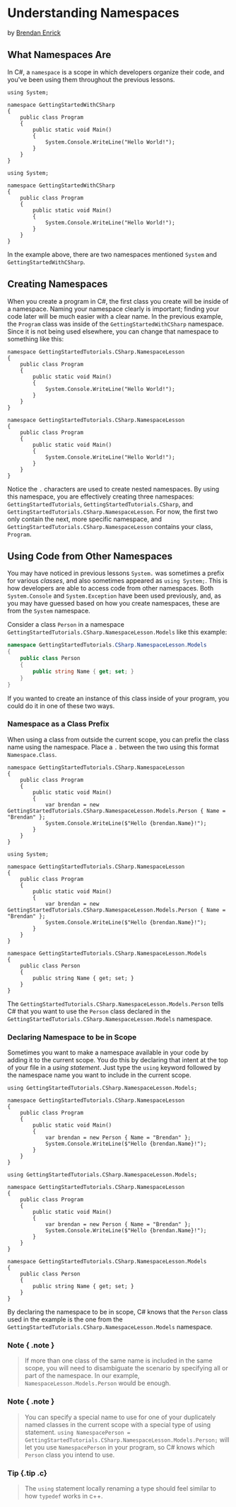 # Understanding Namespaces
by [Brendan Enrick](http://deviq.com/me/brendan-enrick)

## What Namespaces Are

In C#, a `namespace` is a scope in which developers organize their code, and you've been using them throughout the previous lessons.

```{.snippet}
using System;

namespace GettingStartedWithCSharp
{
    public class Program
    {
        public static void Main()
        {
            System.Console.WriteLine("Hello World!");
        }
    }
}
```
```{.REPL}
using System;

namespace GettingStartedWithCSharp
{
    public class Program
    {
        public static void Main()
        {
            System.Console.WriteLine("Hello World!");
        }
    }
}
```

In the example above, there are two namespaces mentioned `System` and `GettingStartedWithCSharp`.

## Creating Namespaces

When you create a program in C#, the first class you create will be inside of a namespace. Naming your namespace clearly is important; finding your code later will be much easier with a clear name. In the previous example, the `Program` class was inside of the `GettingStartedWithCSharp` namespace. Since it is not being used elsewhere, you can change that namespace to something like this:

```{.snippet}
namespace GettingStartedTutorials.CSharp.NamespaceLesson
{
    public class Program
    {
        public static void Main()
        {
            System.Console.WriteLine("Hello World!");
        }
    }
}
```
```{.REPL}
namespace GettingStartedTutorials.CSharp.NamespaceLesson
{
    public class Program
    {
        public static void Main()
        {
            System.Console.WriteLine("Hello World!");
        }
    }
}
```

Notice the `.` characters are used to create nested namespaces. By using this namespace, you are effectively creating three namespaces: `GettingStartedTutorials`, `GettingStartedTutorials.CSharp`, and `GettingStartedTutorials.CSharp.NamespaceLesson`. For now, the first two only contain the next, more specific namespace, and `GettingStartedTutorials.CSharp.NamespaceLesson` contains your class, `Program`.

## Using Code from Other Namespaces

You may have noticed in previous lessons `System.` was sometimes a prefix for various *classes*, and also sometimes appeared as `using System;`. This is how developers are able to access code from other namespaces. Both `System.Console` and `System.Exception` have been used previously, and, as you may have guessed based on how you create namespaces, these are from the `System` namespace.

Consider a class `Person` in a namespace `GettingStartedTutorials.CSharp.NamespaceLesson.Models` like this example:

```c#
namespace GettingStartedTutorials.CSharp.NamespaceLesson.Models
{
    public class Person
    {
        public string Name { get; set; }
    }
}
```

If you wanted to create an instance of this class inside of your program, you could do it in one of these two ways.

### Namespace as a Class Prefix

When using a class from outside the current scope, you can prefix the class name using the namespace. Place a `.` between the two using this format `Namespace.Class`.

```{.snippet}
namespace GettingStartedTutorials.CSharp.NamespaceLesson
{
    public class Program
    {
        public static void Main()
        {
            var brendan = new GettingStartedTutorials.CSharp.NamespaceLesson.Models.Person { Name = "Brendan" };
            System.Console.WriteLine($"Hello {brendan.Name}!");
        }
    }
}
```
```{.REPL}
using System;

namespace GettingStartedTutorials.CSharp.NamespaceLesson
{
    public class Program
    {
        public static void Main()
        {
            var brendan = new GettingStartedTutorials.CSharp.NamespaceLesson.Models.Person { Name = "Brendan" };
            System.Console.WriteLine($"Hello {brendan.Name}!");
        }
    }
}

namespace GettingStartedTutorials.CSharp.NamespaceLesson.Models
{
    public class Person
    {
        public string Name { get; set; }
    }
}
```

The `GettingStartedTutorials.CSharp.NamespaceLesson.Models.Person` tells C# that you want to use the `Person` class declared in the `GettingStartedTutorials.CSharp.NamespaceLesson.Models` namespace.

### Declaring Namespace to be in Scope

Sometimes you want to make a namespace available in your code by adding it to the current scope. You do this by declaring that intent at the top of your file in a *using statement*. Just type the `using` keyword followed by the namespace name you want to include in the current scope.

```{.snippet}
using GettingStartedTutorials.CSharp.NamespaceLesson.Models;

namespace GettingStartedTutorials.CSharp.NamespaceLesson
{
    public class Program
    {
        public static void Main()
        {
            var brendan = new Person { Name = "Brendan" };
            System.Console.WriteLine($"Hello {brendan.Name}!");
        }
    }
}
```
```{.REPL}
using GettingStartedTutorials.CSharp.NamespaceLesson.Models;

namespace GettingStartedTutorials.CSharp.NamespaceLesson
{
    public class Program
    {
        public static void Main()
        {
            var brendan = new Person { Name = "Brendan" };
            System.Console.WriteLine($"Hello {brendan.Name}!");
        }
    }
}

namespace GettingStartedTutorials.CSharp.NamespaceLesson.Models
{
    public class Person
    {
        public string Name { get; set; }
    }
}
```

By declaring the namespace to be in scope, C# knows that the `Person` class used in the example is the one from the `GettingStartedTutorials.CSharp.NamespaceLesson.Models` namespace.

### Note { .note }
> If more than one class of the same name is included in the same scope, you will need to disambiguate the scenario by specifying all or part of the namespace. In our example, `NamespaceLesson.Models.Person` would be enough. 

### Note { .note }
> You can specify a special name to use for one of your duplicately named classes in the current scope with a special type of using statement. `using NamespacePerson = GettingStartedTutorials.CSharp.NamespaceLesson.Models.Person;` will let you use `NamespacePerson` in your program, so C# knows which `Person` class you intend to use.
    

### Tip {.tip .c}
> The `using` statement locally renaming a type should feel similar to how `typedef` works in c++.